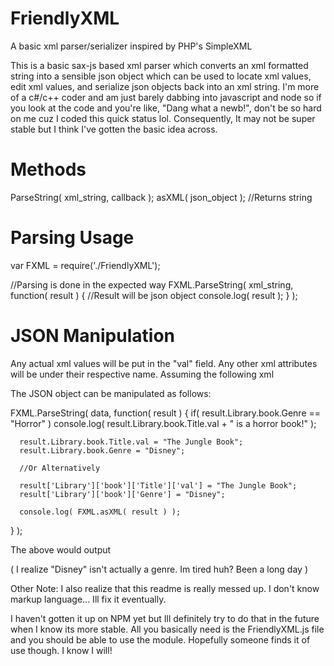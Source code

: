 # FriendlyXML
A basic xml parser/serializer inspired by PHP's SimpleXML

This is a basic sax-js based xml parser which converts an xml formatted string into a sensible json object which can be used to locate xml values, edit xml values, and serialize json objects back into an xml string. I'm more of a c#/c++ coder and am just barely dabbing into javascript and node so if you look at the code and you're like, "Dang what a newb!", don't be so hard on me cuz I coded this quick status lol. Consequently, It may not be super stable but I think I've gotten the basic idea across.

# Methods

ParseString( xml_string, callback );
asXML( json_object ); //Returns string

# Parsing Usage
var FXML = require('./FriendlyXML');

//Parsing is done in the expected way
FXML.ParseString( xml_string, function( result )
{
    //Result will be json object
    console.log( result );
} );

# JSON Manipulation

Any actual xml values will be put in the "val" field. Any other xml attributes will be under their respective name.
Assuming the following xml

<Library>
  <book Genre="horror">
    <Title>IT</Title>
  </book>
</Library>

The JSON object can be manipulated as follows:

FXML.ParseString( data, function( result )
{
    if( result.Library.book.Genre == "Horror" )
        console.log( result.Library.book.Title.val + " is a horror book!" );
        
      result.Library.book.Title.val = "The Jungle Book";
      result.Library.book.Genre = "Disney";
	  
	  //Or Alternatively
	  
	  result['Library']['book']['Title']['val'] = "The Jungle Book";
	  result['Library']['book']['Genre'] = "Disney";
	  
      console.log( FXML.asXML( result ) );
} );

The above would output
<Library>
  <book Genre="Disney">
    <Title>The Jungle Book</Title>
  </book>
</Library>

( I realize "Disney" isn't actually a genre. Im tired huh? Been a long day )

Other Note: I also realize that this readme is really messed up. I don't know markup language...
Ill fix it eventually. 

I haven't gotten it up on NPM yet but Ill definitely try to do that in the future when I know its
more stable. All you basically need is the FriendlyXML.js file and you should be able to use the module.
Hopefully someone finds it of use though. I know I will!
